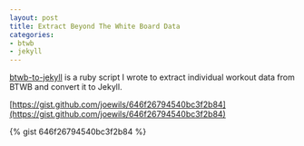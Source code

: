```yaml
---
layout: post
title: Extract Beyond The White Board Data
categories:
- btwb
- jekyll
---
```


[btwb-to-jekyll](https://gist.github.com/joewils/646f26794540bc3f2b84) is a ruby script I wrote to extract individual workout data from BTWB and convert it to Jekyll.  

[https://gist.github.com/joewils/646f26794540bc3f2b84](https://gist.github.com/joewils/646f26794540bc3f2b84)

{% gist 646f26794540bc3f2b84 %}